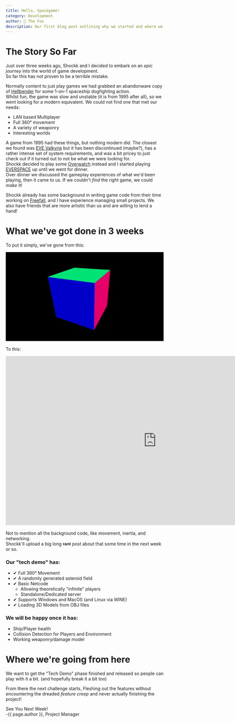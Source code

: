 ```yaml
---
title: Hello, Spacegame!
category: Development
author: 🦊 The Fox
description: Our first blog post outlining why we started and where we're headed!
---
```

# The Story So Far

Just over three weeks ago, Shockk and I decided to embark on an *epic journey* into the world of game development.  
So far this has not proven to be a terrible mistake.

Normally content to just play games we had grabbed an abandonware copy of [Hellbender](https://en.wikipedia.org/wiki/Hellbender_(video_game)) for some 1-on-1 spaceship dogfighting action.  
Whilst fun, the game was slow and unstable (it is from 1995 after all), so we went looking for a modern equivalent. We could not find one that met our needs:

 - LAN based Multiplayer
 - Full 360° movement
 - A variety of weaponry
 - Interesting worlds

A game from 1995 had these things, but nothing modern did. The closest we found was [EVE Valkyrie](https://www.evevalkyrie.com/) but it has been discontinued (maybe?), has a rather intense set of system requirements, and was a bit pricey to just check out if it turned out to not be what we were looking for.  
Shockk decided to play some [Overwatch](https://en.wikipedia.org/wiki/Overwatch_(video_game)) instead and I started playing [EVERSPACE](https://everspace-game.com/) up until we went for dinner.  
Over dinner we discussed the gameplay experiences of what we'd been playing, then it came to us. If we couldn't *find* the right game, we could *make* it!

Shockk already has some background in writing game code from their time working on [Freefall](https://freefall.space), and I have experience managing small projects. We also have friends that are more artistic than us and are willing to lend a hand!

# What we've got done in 3 weeks
To put it simply, we've gone from this:

![It's a Cube, in the cold empty nothingness of space](/assets/img/hello-world/Spacegame_Cube.png)

To this:

<div class="responsive-embed widescreen">
	<iframe width="960" height="540" src="https://www.youtube.com/embed/rFNZNxu8T-M" frameborder="0" allowfullscreen></iframe>
</div>

Not to mention all the background code, like movement, inertia, and networking.  
Shockk'll upload a big long ~~rant~~ post about that some time in the next week or so.

### Our "tech demo" has:
 - ✔ Full 360° Movement
 - ✔ A randomly generated asteroid field
 - ✔ Basic Netcode
	 - Allowing theoretically "infinite" players
	 - Standalone/Dedicated server
 - ✔ Supports Windows and MacOS (and Linux via WINE)
 - ✔ Loading 3D Models from OBJ files

### We will be happy once it has:
- Ship/Player health
- Collision Detection for Players and Environment
- Working weaponry/damage model

# Where we're going from here
We want to get the "Tech Demo" phase finished and released so people can play with it a bit. (and hopefully break it a bit too)

From there the next challenge starts, 
Fleshing out the features without encountering the dreaded *feature creep* and never actually finishing the project!

See You Next Week!  
-{{ page.author }}, Project Manager

